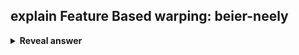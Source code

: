 ## explain Feature Based warping: beier-neely&nbsp;
<details>
<summary><b>Reveal answer</b></summary>
Uses pairs of lines to specify the warp<br><img src="../../../../../media/paste-dd9a3f273f3cfa47537cbcd10fe6e911be31bf55.jpg">
</details>
